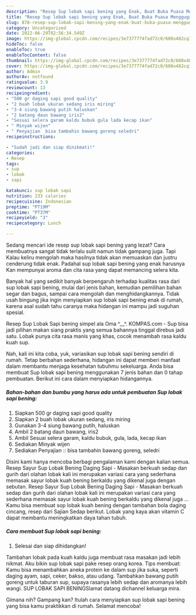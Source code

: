 ```yaml
---
description: "Resep Sup lobak sapi bening yang Enak, Buat Buka Puasa Menggugah Selera"
title: "Resep Sup lobak sapi bening yang Enak, Buat Buka Puasa Menggugah Selera"
slug: 878-resep-sup-lobak-sapi-bening-yang-enak-buat-buka-puasa-menggugah-selera
category: Uncategorized
date: 2022-06-29T02:56:34.549Z
image: https://img-global.cpcdn.com/recipes/3e7377774fad72c0/680x482cq70/sup-lobak-sapi-bening-foto-resep-utama.jpg
hideToc: false
enableToc: true
enableTocContent: false
thumbnail: https://img-global.cpcdn.com/recipes/3e7377774fad72c0/680x482cq70/sup-lobak-sapi-bening-foto-resep-utama.jpg
cover: https://img-global.cpcdn.com/recipes/3e7377774fad72c0/680x482cq70/sup-lobak-sapi-bening-foto-resep-utama.jpg
author: Admin
authorAv: notfound
ratingvalue: 3.9
reviewcount: 13
recipeingredient:
- "500 gr daging sapi good quality"
- "2 buah lobak ukuran sedang iris miring"
- "3-4 siung bawang putih haluskan"
- "2 batang daun bawang iris2"
- "Sesuai selera garam kaldu bubuk gula lada kecap ikan"
- " Minyak wijen"
- " Penyajian  bisa tambahin bawang goreng seledri"
recipeinstructions:

- "Sudah jadi dan siap dinikmati!"
categories:
- Resep
tags:
- sup
- lobak
- sapi

katakunci: sup lobak sapi 
nutrition: 233 calories
recipecuisine: Indonesian
preptime: "PT19M"
cooktime: "PT37M"
recipeyield: "3"
recipecategory: Lunch

---
```



Sedang mencari ide resep sup lobak sapi bening yang lezat? Cara membuatnya sangat tidak terlalu sulit namun tidak gampang juga. Tapi Kalau keliru mengolah maka hasilnya tidak akan memuaskan dan justru cenderung tidak enak. Padahal sup lobak sapi bening yang enak harusnya Kan mempunyai aroma dan cita rasa yang dapat memancing selera kita.


Banyak hal yang sedikit banyak berpengaruh terhadap kualitas rasa dari sup lobak sapi bening, mulai dari jenis bahan, kemudian pemilihan bahan segar dan bagus, sampai cara mengolah dan menghidangkannya. Tidak usah bingung jika ingin menyiapkan sup lobak sapi bening enak di rumah, karena asal sudah tahu caranya maka hidangan ini mampu jadi suguhan spesial.

Resep Sup Lobak Sapi bening simpel ala Oma ^__^. KOMPAS.com - Sup bisa jadi pilihan makan siang praktis yang semua bahannya tinggal direbus jadi satu. Lobak punya cita rasa manis yang khas, cocok menambah rasa kaldu kuah sup.


Nah, kali ini kita coba, yuk, variasikan sup lobak sapi bening sendiri di rumah. Tetap berbahan sederhana, hidangan ini dapat memberi manfaat dalam membantu menjaga kesehatan tubuhmu sekeluarga. Anda bisa membuat Sup lobak sapi bening menggunakan 7 jenis bahan dan 0 tahap pembuatan. Berikut ini cara dalam menyiapkan hidangannya.

<!--inarticleads1-->

##### Bahan-bahan dan bumbu yang harus ada untuk pembuatan Sup lobak sapi bening:

1. Siapkan 500 gr daging sapi good quality
1. Siapkan 2 buah lobak ukuran sedang, iris miring
1. Gunakan 3-4 siung bawang putih, haluskan
1. Ambil 2 batang daun bawang, iris2
1. Ambil Sesuai selera garam, kaldu bubuk, gula, lada, kecap ikan
1. Sediakan  Minyak wijen
1. Sediakan  Penyajian :: bisa tambahin bawang goreng, seledri


Disini kami hanya mencoba berbagi pengalaman kami dengan kalian semua. Resep Sayur Sup Lobak Bening Daging Sapi - Masakan berkuah sedap dan gurih dari olahan lobak kali ini merupakan variasi cara yang sederhana memasak sayur lobak kuah bening berkaldu yang dikenal juga dengan sebutan. Resep Sayur Sup Lobak Bening Daging Sapi - Masakan berkuah sedap dan gurih dari olahan lobak kali ini merupakan variasi cara yang sederhana memasak sayur lobak kuah bening berkaldu yang dikenal juga … Kamu bisa membuat sop lobak kuah bening dengan tambahan bola daging cincang, resep dari Sajian Sedap berikut. Lobak yang kaya akan vitamin C dapat membantu meningkatkan daya tahan tubuh. 

<!--inarticleads2-->

##### Cara membuat Sup lobak sapi bening:


1. Selesai dan siap dihidangkan!

Tambahan lobak pada kuah kaldu juga membuat rasa masakan jadi lebih nikmat. Aku bikin sup lobak sapi pake resep orang korea. Tips membuat: Kamu bisa menambahkan aneka protein ke dalam sup jika suka, seperti daging ayam, sapi, ceker, bakso, atau udang. Tambahkan bawang putih goreng untuk taburan sup, supaya rasanya lebih sedap dan aromanya lebih wangi. SUP LOBAK SAPI BENINGSlamat datang dichannel keluarga mira. 

Gimana nih? Gampang kan? Itulah cara menyiapkan sup lobak sapi bening yang bisa kamu praktikkan di rumah. Selamat mencoba!
